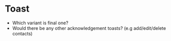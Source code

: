 # Toast

- Which variant is final one?
- Would there be any other acknowledgement toasts? (e.g add/edit/delete contacts)